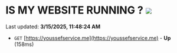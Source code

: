 # IS MY WEBSITE RUNNING ? [![](https://img.shields.io/static/v1?label=Sponsor&message=%E2%9D%A4&logo=GitHub&color=%23fe8e86)](https://github.com/sponsors/Youssef-Lehmam)

Last updated: **3/15/2025, 11:48:24 AM**

- `GET` [https://youssefservice.me](https://youssefservice.me) - **Up** (158ms)
